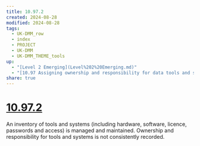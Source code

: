 ```yaml
---
title: 10.97.2
created: 2024-08-28
modified: 2024-08-28
tags:
  - UK-DMM_row
  - index
  - PROJECT
  - UK-DMM
  - UK-DMM_THEME_tools
up:
  - "[Level 2 Emerging](Level%202%20Emerging.md)"
  - "[10.97 Assigning ownership and responsibility for data tools and systems](10.97%20Assigning%20ownership%20and%20responsibility%20for%20data%20tools%20and%20systems.md)"
share: true
---
```

# [10.97.2](10.97.2.md)

An inventory of tools and systems (including hardware, software, licence, passwords and access) is managed and maintained. Ownership and responsibility for tools and systems is not consistently recorded.
